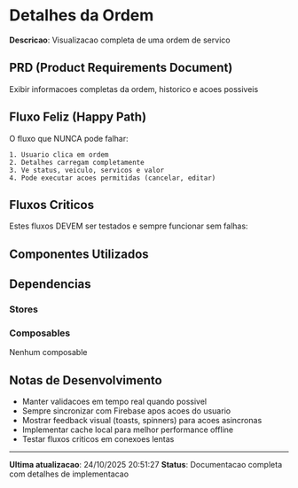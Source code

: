 ﻿# Detalhes da Ordem

**Descricao**: Visualizacao completa de uma ordem de servico

## PRD (Product Requirements Document)

Exibir informacoes completas da ordem, historico e acoes possiveis

## Fluxo Feliz (Happy Path)

O fluxo que NUNCA pode falhar:

```
1. Usuario clica em ordem
2. Detalhes carregam completamente
3. Ve status, veiculo, servicos e valor
4. Pode executar acoes permitidas (cancelar, editar)
```

## Fluxos Criticos

Estes fluxos DEVEM ser testados e sempre funcionar sem falhas:



## Componentes Utilizados



## Dependencias

### Stores


### Composables
Nenhum composable

## Notas de Desenvolvimento

- Manter validacoes em tempo real quando possivel
- Sempre sincronizar com Firebase apos acoes do usuario
- Mostrar feedback visual (toasts, spinners) para acoes asincronas
- Implementar cache local para melhor performance offline
- Testar fluxos criticos em conexoes lentas

---

**Ultima atualizacao**: 24/10/2025 20:51:27
**Status**: Documentacao completa com detalhes de implementacao

